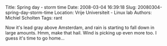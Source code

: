 Title: Spring day - storm time
Date: 2008-03-04 16:39:18
Slug: 20080304-spring-day-storm-time
Location: Vrije Universiteit - Linux lab
Authors: Michiel Scholten
Tags: rant

<p>Now it's lead gray above Amsterdam, and rain is starting to fall down in large amounts. Hmm, make that hail. Wind is picking up even more too. I guess it's time to go home...</p>